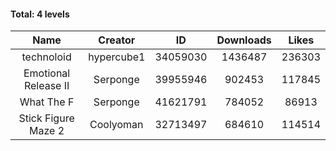 #### Total: 4 levels

| Name | Creator | ID | Downloads | Likes |
|:---:|:---:|:---:|:---:|:---:|
| technoloid | hypercube1 | 34059030 | 1436487 | 236303
| Emotional Release II | Serponge | 39955946 | 902453 | 117845
| What The F | Serponge | 41621791 | 784052 | 86913
| Stick Figure Maze 2 | Coolyoman | 32713497 | 684610 | 114514
